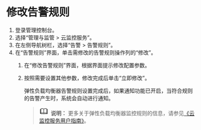 # 修改告警规则<a name="elb_ug_jk_0004"></a>

1.  登录管理控制台。
2.  选择“管理与监管 \> 云监控服务”。
3.  在左侧导航树栏，选择“告警 \> 告警规则”。
4.  在“告警规则”界面，单击需修改的告警规则操作列的“修改”。
    1.  在“修改告警规则”界面，根据界面提示修改配置参数。
    2.  按照需要设置其他参数，修改完成后单击“立即修改”。

        弹性负载均衡器告警规则设置完成后，如果通知功能已开启，当符合规则的告警产生时，系统会自动进行通知。

        >![](public_sys-resources/icon-note.gif) **说明：** 
        >更多关于弹性负载均衡器监控规则的信息，请参见[《云监控服务用户指南》](https://support.huaweicloud.com/productdesc-ces/zh-cn_topic_0015479882.html)。



